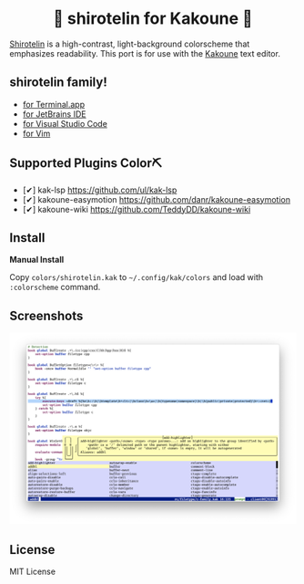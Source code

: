 <h1 align="center">🎉 shirotelin for Kakoune 🎉</h1>

[Shirotelin](https://github.com/yasukotelin/shirotelin) is a high-contrast, light-background colorscheme that emphasizes readability.
This port is for use with the [Kakoune](https://kakoune.org) text editor.

## shirotelin family!

- [for Terminal.app](https://github.com/yasukotelin/shirotelin-terminal-app)
- [for JetBrains IDE](https://github.com/yasukotelin/shirotelin-intellij)
- [for Visual Studio Code](https://github.com/yasukotelin/shirotelin-vscode)
- [for Vim](https://github.com/yasukotelin/shirotelin)

## Supported Plugins Color⛏

- [✔] kak-lsp https://github.com/ul/kak-lsp
- [✔] kakoune-easymotion https://github.com/danr/kakoune-easymotion
- [✔] kakoune-wiki https://github.com/TeddyDD/kakoune-wiki

## Install

**Manual Install**

Copy `colors/shirotelin.kak` to `~/.config/kak/colors` and load with `:colorscheme` command.

## Screenshots

<img src="images/screenshot.png">

## License

MIT License

